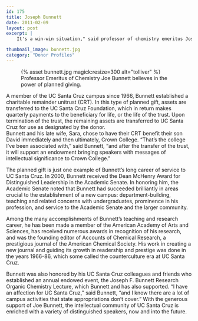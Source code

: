 ```yaml
---
id: 175
title: Joseph Bunnett
date: 2011-02-09
layout: post
excerpt: |
    It's a win-win situation," said professor of chemistry emeritus Joseph Bunnett of his planned gift to UC Santa Cruz. "To my way of thinking, it's hard to say whether it's a gift to this worthy institution, or an investment for my family.

thumbnail_image: bunnett.jpg
category: "Donor Profiles"
---
```

<figure class="inline-image right">
{% asset bunnett.jpg magick:resize=300 alt="tolliver" %}<figcaption>Professor Emeritus of Chemistry Joe Bunnett believes in the power of planned giving.</figcaption></figure>

A member of the UC Santa Cruz campus since 1966, Bunnett established a charitable remainder unitrust (CRT). In this type of planned gift, assets are transferred to the UC Santa Cruz Foundation, which in return makes quarterly payments to the beneficiary for life, or the life of the trust. Upon termination of the trust, the remaining assets are transferred to UC Santa Cruz for use as designated by the donor.  
Bunnett and his late wife, Sara, chose to have their CRT benefit their son David immediately and then ultimately, Crown College. &#8220;That&#8217;s the college I&#8217;ve been associated with,&#8221; said Bunnett, &#8220;and after the transfer of the trust, it will support an endowment bringing speakers with messages of intellectual significance to Crown College.&#8221;

The planned gift is just one example of Bunnett&#8217;s long career of service to UC Santa Cruz. In 2000, Bunnett received the Dean McHenry Award for Distinguished Leadership in the Academic Senate. In honoring him, the Academic Senate noted that Bunnett had succeeded brilliantly in areas crucial to the establishment of a new campus: department-building, teaching and related concerns with undergraduates, prominence in his profession, and service to the Academic Senate and the larger community.

Among the many accomplishments of Bunnett&#8217;s teaching and research career, he has been made a member of the American Academy of Arts and Sciences, has received numerous awards in recognition of his research, and was the founding editor of Accounts of Chemical Research, a prestigious journal of the American Chemical Society. His work in creating a new journal and guiding its growth in readership and prestige was done in the years 1966-86, which some called the counterculture era at UC Santa Cruz.

Bunnett was also honored by his UC Santa Cruz colleagues and friends who established an annual endowed event, the Joseph F. Bunnett Research Organic Chemistry Lecture, which Bunnett and has also supported. &#8220;I have an affection for UC Santa Cruz,&#8221; said Bunnett, &#8220;and I know there are a lot of campus activities that state appropriations don&#8217;t cover.&#8221; With the generous support of Joe Bunnett, the intellectual community of UC Santa Cruz is enriched with a variety of distinguished speakers, now and into the future.
